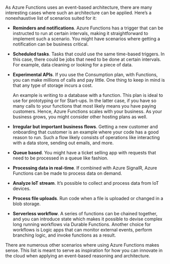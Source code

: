 As Azure Functions uses an event-based architecture, there are many interesting cases where such an architecture can be applied. Here’s a nonexhaustive list of scenarios suited for it:

- **Reminders and notifications**. Azure Functions has a trigger that can be instructed to run at certain intervals, making it straightforward to implement such a scenario. You might have scenarios where getting a notification can be business critical.
- **Scheduled tasks**. Tasks that could use the same time-based triggers. In this case, there could be jobs that need to be done at certain intervals. For example, data cleaning or looking for a piece of data.
- **Experimental APIs**. If you use the Consumption plan, with Functions, you can make millions of calls and pay little. One thing to keep in mind is that any type of storage incurs a cost.

  An example is writing to a database with a function. This plan is ideal to use for prototyping or for Start-ups. In the latter case, if you have so many calls to your functions that most likely means you have paying customers. Hence, Azure Functions scales with your business. As your business grows, you might consider other hosting plans as well.

- **Irregular but important business flows**. Getting a new customer and onboarding that customer is an example where your code has a good reason to run. Such a flow likely consists of operations like interacting with a data store, sending out emails, and more.
- **Queue based**. You might have a ticket selling app with requests that need to be processed in a queue like fashion.
- **Processing data in real-time**. If combined with Azure SignalR, Azure Functions can be made to process data on demand.
- **Analyze IoT stream**. It’s possible to collect and process data from IoT devices.
- **Process file uploads**. Run code when a file is uploaded or changed in a blob storage.
- **Serverless workflow**. A series of functions can be chained together, and you can introduce state which makes it possible to devise complex long running workflows via Durable Functions. Another choice for workflows is Logic apps that can monitor external events, perform branching logic, and invoke functions as a result.

There are numerous other scenarios where using Azure Functions makes sense. This list is meant to serve as inspiration for how you can innovate in the cloud when applying an event-based reasoning and architecture.
